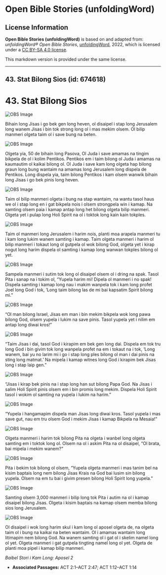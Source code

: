 # Open Bible Stories (unfoldingWord)

## License Information

**Open Bible Stories (unfoldingWord)** is based on and adapted from: _unfoldingWord® Open Bible Stories_, [unfoldingWord](https://unfoldingword.org/utw), 2022, which is licensed under a [CC BY-SA 4.0 license](https://creativecommons.org/licenses/by-sa/4.0/legalcode.en).

This markdown version is provided under the same license.



--------------------------------

## 43. Stat Bilong Sios (id: 674618)

43\. Stat Bilong Sios
=====================

![OBS Image](https://cdn.door43.org/obs/jpg/360px/obs-en-43-01.jpg)

Bihain long Jisas i go bek gen long heven, ol disaipel i stap long Jerusalem long wanem Jisas i bin tok strong long ol i mas mekim olsem. Ol bilip manmeri olgeta taim ol i save bung na beten.

![OBS Image](https://cdn.door43.org/obs/jpg/360px/obs-en-43-02.jpg)

Olgeta yia, 50 de bihain long Pasova, Ol Juda i save amamas na tingim bikpela de ol i kolim Pentikos. Pentikos em i taim bilong ol Juda i amamas na kaumautim ol kaikai bilong ol. Ol Juda i save kam long olgeta hap bilong graun long bung wantaim na amamas long Jerusalem long dispela de Pentikos. Long dispela yia, taim bilong Pentikos i kam olsem wanwik bihain long Jisas i go bek pinis long heven.

![OBS Image](https://cdn.door43.org/obs/jpg/360px/obs-en-43-03.jpg)

Taim ol bilip manmeri olgeta i bung na stap wantaim, na wantu tasol haus we ol i stap long en i gat bikpela nois i olsem strongpela win i kamap. Na samting olsem paia i kamap antap long het bilong olgeta bilip manmeri. Olgeta yet i pulap long Holi Spirit na ol i toktok long kain kain tokples.

![OBS Image](https://cdn.door43.org/obs/jpg/360px/obs-en-43-04.jpg)

Taim ol manmeri long Jerusalem i harim nois, planti moa arapela manmeri tu i kam long lukim wanem samting i kamap. Taim olgeta manmeri i harim ol bilip manmeri i tokaut long ol gutpela ol wok bilong God, olgeta yet i kirap nogut long harim dispela ol samting i kamap long wanwan tokples bilong ol yet.

![OBS Image](https://cdn.door43.org/obs/jpg/360px/obs-en-43-05.jpg)

Sampela manmeri i sutim tok long ol disaipel olsem ol i dring na spak. Tasol Pita i sanap na i tokim ol, “Yupela harim mi! Dipela ol manmeri i no spak! Dispela samting i kamap long nau i makim wanpela tok i kam long profet Joel long God i tok, ’Long taim bilong las de mi bai kapsatim Spirit bilong mi.”

![OBS Image](https://cdn.door43.org/obs/jpg/360px/obs-en-43-06.jpg)

“Ol man bilong Israel, Jisas em man i bin mekim bikpela wok long pawa bilong God, olsem yupela i lukim na save pinis. Tasol yupela yet i nilim em antap long diwai kros!”

![OBS Image](https://cdn.door43.org/obs/jpg/360px/obs-en-43-07.jpg)

“Taim Jisas i dai, tasol God i kirapim em bek gen long dai. Dispela em tok tru long God i bin givim tok long wanpela profet na em i tokaut na i tok, ‘Long wanem, bai yu no larim mi i go i stap long ples bilong ol man i dai pinis na sting long matmat.’ Na mipela i kamap witnes long God i kirapim bek Jisas long i stap laip gen.”

![OBS Image](https://cdn.door43.org/obs/jpg/360px/obs-en-43-08.jpg)

“Jisas i kirap bek pinis na i stap long han sut bilong Papa God. Na Jisas i salim Holi Spirit pinis olsem em i bin promis long mekim. Dispela Holi Spirit tasol i wokim ol samting na yupela i lukim na harim.”

![OBS Image](https://cdn.door43.org/obs/jpg/360px/obs-en-43-09.jpg)

“Yupela i hangamapim dispela man Jisas long diwai kros. Tasol yupela i mas save gut, nau em tru olsem God i mekim Jisas i kamap Bikpela na Mesaia!”

![OBS Image](https://cdn.door43.org/obs/jpg/360px/obs-en-43-10.jpg)

Olgeta manmeri i harim tok bilong Pita na olgeta i wanbel long olgeta samting em i toktok long ol. Olsem na ol i askim Pita na ol disaipel, “Ol brata, bai mipela i mekim wanem?”

![OBS Image](https://cdn.door43.org/obs/jpg/360px/obs-en-43-11.jpg)

Pita i bekim tok bilong ol olsem, “Yupela olgeta manmeri i mas tanim bel na kisim baptais long nem bilong Jisas Krais na God bai lusim sin bilong yupela. Olsem na em tu bai i givim presen bilong Holi Spirit long yupela.”

![OBS Image](https://cdn.door43.org/obs/jpg/360px/obs-en-43-12.jpg)

Samting olsem 3,000 manmeri i bilip long tok Pita i autim na ol i kamap disaipel bilong Jisas. Olgeta i kisim baptais na kamap olsem memba bilong sios long Jerusalem.

![OBS Image](https://cdn.door43.org/obs/jpg/360px/obs-en-43-13.jpg)

Ol disaipel i wok long harim skul i kam long ol aposel olgeta de, na olgeta taim ol i bung na kaikai na beten wantaim. Ol i amamas wantaim long litimapim nem bilong God. Na wanem samting ol i gat ol i skelim namel long ol yet. Olgeta manmeri i gat gutpela tingting namel long ol yet. Olgeta de planti moa pipel i kamap bilip manmeri.

*Baibel Stori i Kam Long: Aposel 2*

* **Associated Passages:** ACT 2:1–ACT 2:47; ACT 1:12–ACT 1:14

